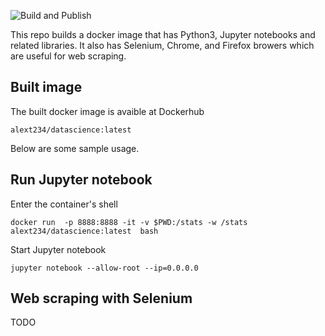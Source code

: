 ![Build and Publish](https://github.com/alext234/data-science-selenium/workflows/Build%20and%20Publish/badge.svg?branch=master)

This repo builds a docker image that has Python3, Jupyter notebooks and related libraries. It also has Selenium, Chrome, and Firefox browers which are useful for web scraping.


## Built image

The built docker image is avaible at Dockerhub

```
alext234/datascience:latest
```


Below are some sample usage.


## Run Jupyter notebook

Enter the container's shell

```
docker run  -p 8888:8888 -it -v $PWD:/stats -w /stats alext234/datascience:latest  bash 
```

Start Jupyter notebook 

```
jupyter notebook --allow-root --ip=0.0.0.0
```

## Web scraping with Selenium

TODO
